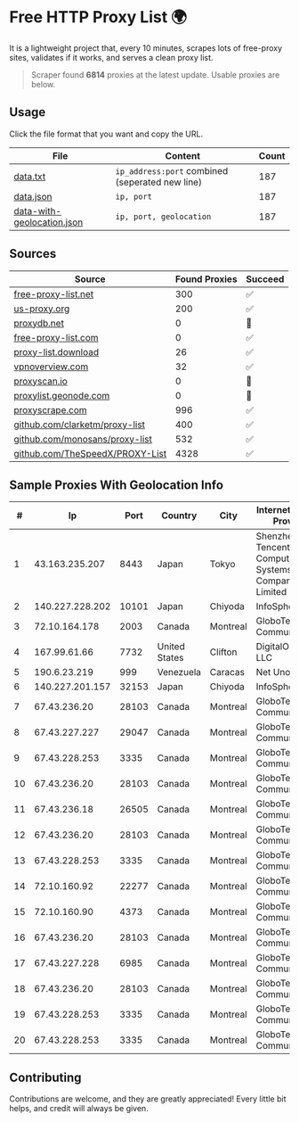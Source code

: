 
# Free HTTP Proxy List 🌍

It is a lightweight project that, every 10 minutes, scrapes lots of free-proxy sites, validates if it works, and serves a clean proxy list.


> Scraper found **6814** proxies at the latest update. Usable proxies are below.

## Usage

Click the file format that you want and copy the URL.


|File|Content|Count|
|----|-------|-----|
|[data.txt](https://raw.githubusercontent.com/themiralay/Proxy-List-World/master/data.txt)|`ip_address:port` combined (seperated new line)|187|
|[data.json](https://raw.githubusercontent.com/themiralay/Proxy-List-World/master/data.json)|`ip, port`|187|
|[data-with-geolocation.json](https://raw.githubusercontent.com/themiralay/Proxy-List-World/master/data-with-geolocation.json)|`ip, port, geolocation`|187|

## Sources

|Source|Found Proxies|Succeed|
|------|-------------|-------|
|[free-proxy-list.net](https://free-proxy-list.net)|300|✅|
|[us-proxy.org](https://www.us-proxy.org)|200|✅|
|[proxydb.net](http://proxydb.net)|0|🚫|
|[free-proxy-list.com](https://free-proxy-list.com/?page=&port=&type%5B%5D=http&type%5B%5D=https&up_time=0&search=Search)|0|✅|
|[proxy-list.download](https://www.proxy-list.download/HTTP)|26|✅|
|[vpnoverview.com](https://vpnoverview.com/privacy/anonymous-browsing/free-proxy-servers)|32|✅|
|[proxyscan.io](https://www.proxyscan.io)|0|🚫|
|[proxylist.geonode.com](https://proxylist.geonode.com/api/proxy-list?limit=300&page=1&sort_by=lastChecked&sort_type=desc&protocols=http,https)|0|🚫|
|[proxyscrape.com](https://api.proxyscrape.com/v2/?request=displayproxies&protocol=http&timeout=10000&country=all&ssl=all&anonymity=all)|996|✅|
|[github.com/clarketm/proxy-list](https://raw.githubusercontent.com/clarketm/proxy-list/master/proxy-list-raw.txt)|400|✅|
|[github.com/monosans/proxy-list](https://raw.githubusercontent.com/monosans/proxy-list/main/proxies/http.txt)|532|✅|
|[github.com/TheSpeedX/PROXY-List](https://raw.githubusercontent.com/TheSpeedX/PROXY-List/master/http.txt)|4328|✅|


## Sample Proxies With Geolocation Info

|#|Ip|Port|Country|City|Internet Service Provider|
|-|--|----|-------|----|-------------------------|
|1|43.163.235.207|8443|Japan|Tokyo|Shenzhen Tencent Computer Systems Company Limited|
|2|140.227.228.202|10101|Japan|Chiyoda|InfoSphere|
|3|72.10.164.178|2003|Canada|Montreal|GloboTech Communications|
|4|167.99.61.66|7732|United States|Clifton|DigitalOcean, LLC|
|5|190.6.23.219|999|Venezuela|Caracas|Net Uno|
|6|140.227.201.157|32153|Japan|Chiyoda|InfoSphere|
|7|67.43.236.20|28103|Canada|Montreal|GloboTech Communications|
|8|67.43.227.227|29047|Canada|Montreal|GloboTech Communications|
|9|67.43.228.253|3335|Canada|Montreal|GloboTech Communications|
|10|67.43.236.20|28103|Canada|Montreal|GloboTech Communications|
|11|67.43.236.18|26505|Canada|Montreal|GloboTech Communications|
|12|67.43.236.20|28103|Canada|Montreal|GloboTech Communications|
|13|67.43.228.253|3335|Canada|Montreal|GloboTech Communications|
|14|72.10.160.92|22277|Canada|Montreal|GloboTech Communications|
|15|72.10.160.90|4373|Canada|Montreal|GloboTech Communications|
|16|67.43.236.20|28103|Canada|Montreal|GloboTech Communications|
|17|67.43.227.228|6985|Canada|Montreal|GloboTech Communications|
|18|67.43.236.20|28103|Canada|Montreal|GloboTech Communications|
|19|67.43.228.253|3335|Canada|Montreal|GloboTech Communications|
|20|67.43.228.253|3335|Canada|Montreal|GloboTech Communications|



## Contributing

Contributions are welcome, and they are greatly appreciated! Every
little bit helps, and credit will always be given.

